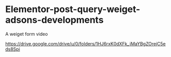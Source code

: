 # Elementor-post-query-weiget-adsons-developments


A weiget form video 

https://drive.google.com/drive/u/0/folders/1HJ6rxK0dXFk_jMaYBgZOrejC5eds8Spi

